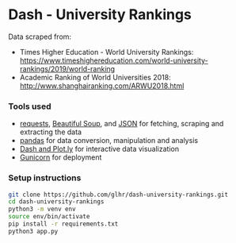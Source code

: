 # Dash - University Rankings

Data scraped from:
* Times Higher Education - World University Rankings: https://www.timeshighereducation.com/world-university-rankings/2019/world-ranking
* Academic Ranking of World Universities 2018: http://www.shanghairanking.com/ARWU2018.html

### Tools used

* [requests](https://2.python-requests.org/en/master/), [Beautiful Soup](http://www.crummy.com/software/BeautifulSoup/bs4/), and [JSON](https://docs.python.org/3/library/json.html) for fetching, scraping and extracting the data
* [pandas](https://pandas.pydata.org/) for data conversion, manipulation and analysis
* [Dash and Plot.ly](https://plot.ly/products/dash/) for interactive data visualization
* [Gunicorn](https://gunicorn.org/) for deployment

### Setup instructions

```bash
git clone https://github.com/glhr/dash-university-rankings.git
cd dash-university-rankings
python3 -m venv env
source env/bin/activate
pip install -r requirements.txt
python3 app.py
```
